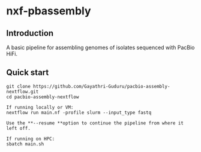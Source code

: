 # nxf-pbassembly

## Introduction
A basic pipeline for assembling genomes of isolates sequenced with PacBio HiFi. 

## Quick start
```
git clone https://github.com/Gayathri-Guduru/pacbio-assembly-nextflow.git
cd pacbio-assembly-nextflow

If running locally or VM:
nextflow run main.nf -profile slurm --input_type fastq

Use the **--resume **option to continue the pipeline from where it left off.

If running on HPC:
sbatch main.sh
```


